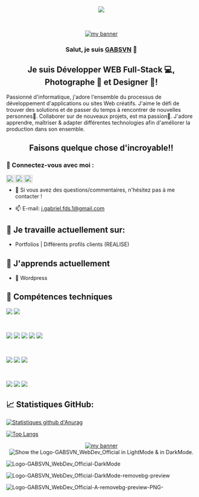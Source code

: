 <!-- -------awesome badge-------------------------------------- -->

<div align="center">
  <br /><br />
  <a href="https://gabsvn.ch"><img src="https://awesome.re/badge-flat.svg" /></a>
  <br /><br /><br />
</div>
<!------------------------------------------------------- -->


<!-- BANNIERE GABSVN WEB DEV OFFICIAL -->
<!------------------------------------------------------- -->

<p align="center">
  <a href="https://www.gabsvn.ch/" target="_blank" rel="noreferrer"><img src="https://user-images.githubusercontent.com/99598124/177045761-667550bb-fdcb-4792-a2dd-2194a1266971.gif" alt="my banner"></a>
</p>

<!-- --------------------------------------------------- -->

<h3 align="center">
Salut, je suis <a href="https://www.gabsvn.ch/" target="_blank" rel="noreferrer">GABSVN</a> 👋
</h3>

<h2 align="center">
Je suis Développer WEB Full-Stack 💻, Photographe 📸 et Designer 🎨!
</h2> 

Passionné d'informatique, j'adore l'ensemble du processus de développement d'applications ou sites Web créatifs. J'aime le défi de trouver des solutions et de passer du temps à rencontrer de nouvelles personnes👀. Collaborer sur de nouveaux projets, est ma passion💞️. J'adore apprendre, maîtriser & adapter différentes technologies afin d'améliorer la production dans son ensemble.

<h2 align="center">
Faisons quelque chose d'incroyable!!
</h2> 

### 🤝 Connectez-vous avec moi :


<!-------Linkedin-->

<a href="https://www.linkedin.com/in/gabriel-ferreira-221ba0b7/"><img align="left" src="https://user-images.githubusercontent.com/99598124/177048143-c56e6ee9-1bbd-4271-ba03-192693eb0f44.svg" alt="Gabriel Ferreira | LinkedIn" width="21px"/></a>

<!---------------------------------->


<!-------Instagram-------------------->

<a href="https://instagram.com/realgabsun"><img align="left" src="https://user-images.githubusercontent.com/99598124/177048191-3f25ab9e-30b4-42bb-bf3d-65737c027ecb.svg" alt="realgabsun | Instagram" width="21px"/></a>

<!--------------------------->

<!-------Twitter-------------------->

<a href="https://https://twitter.com/realgabsvn/"><img align="left" src="https://user-images.githubusercontent.com/99598124/177050789-547e5a65-08c8-47f7-b3d9-c1fea8c4b002.png" alt="realgabsun | Twitter" width="21px"/></a>

<!--------------------------->

<!-------Discord-------------------->
<!-- 
<a href="https://discord.com/@me/"><img align="left" src="https://user-images.githubusercontent.com/99598124/177052799-acd455bf-e56a-4121-949e-c6e83cf13ff6.png" alt="realgabsun | Discord" width="21px"/></a> -->

<!--------------------------->

</br>

- 💬 Si vous avez des questions/commentaires, n'hésitez pas à me contacter !

- 📫 E-mail: j.gabriel.fds.1@gmail.com

## 🔭 Je travaille actuellement sur:

- Portfolios | Différents profils clients (REALISE)

## 🌱 J'apprends actuellement

- 📱 Wordpress

## 💼 Compétences techniques

![](https://img.shields.io/badge/Cms-Wordpress-informational?style=flat&logo=Wordpress&color=336791)
![](https://img.shields.io/badge/Cms-Prestashop-informational?style=flat&logo=Prestashop&color=0081CB)

</br>


![](https://img.shields.io/badge/Code-JavaScript-informational?style=flat&logo=JavaScript&color=F7DF1E)
![](https://img.shields.io/badge/Code-HTML5-informational?style=flat&logo=HTML5&color=E34F26)
![](https://img.shields.io/badge/Code-Php-informational?style=flat&logo=Php&color=336791)
![](https://img.shields.io/badge/Code-PostgreSQL-informational?style=flat&logo=PostgreSQL&color=336791)
![](https://img.shields.io/badge/Code-SQLite-informational?style=flat&logo=SQLite&color=003B57)

</br>

![](https://img.shields.io/badge/Style-Bootstrap-informational?style=flat&logo=Bootstrap&color=7952B3)
![](https://img.shields.io/badge/Style-CSS3-informational?style=flat&logo=CSS3&color=1572B6)
![](https://img.shields.io/badge/Style-Material--UI-informational?style=flat&logo=Material-UI&color=0081CB)


</br>

![](https://img.shields.io/badge/Tools-Postman-informational?style=flat&logo=Postman&color=FF6C37)
![](https://img.shields.io/badge/Tools-Git-informational?style=flat&logo=Git&color=F05032)
![](https://img.shields.io/badge/Tools-GitHub-informational?style=flat&logo=GitHub&color=181717)




<!-- ------------Blog------------
## 📝 Derniers articles de blog:

---------------------------- -->



<!-- ------------Statistiques GitHub------------>
## 📈 Statistiques GitHub:

[![Statistiques github d'Anurag](https://github-readme-stats.vercel.app/api?username=GABSVN)](https://github.com/GABSVN)



[![Top Langs](https://github-readme-stats.vercel.app/api/top-langs/?username=GABSVN&layout=compact)](https://github.com/GABSVN)


<!-- -------IMG LightMode--------------->
<p align="center">
  <a href="https://www.gabsvn.ch/" target="_blank" rel="noreferrer"><img src="https://user-images.githubusercontent.com/99598124/213043502-d796cca9-e677-480a-8854-69c5d73c6db7.png" alt="my banner"></a>

<picture>
  <source media="(prefers-color-scheme: dark)" srcset="https://user-images.githubusercontent.com/99598124/213056153-26aa1876-5053-42fa-8786-71d914b5886b.png">
  <source media="(prefers-color-scheme: light)" srcset="https://user-images.githubusercontent.com/99598124/213056290-4d9ab4b8-866d-456a-880e-8eaee8613371.png">
  <img alt="Show the Logo-GABSVN_WebDev_Official in LightMode & in DarkMode." src="https://user-images.githubusercontent.com/99598124/213054062-09c80330-a99a-4223-9ba0-5406fcd08f44.png">
</picture>

</p>

</p>
</p>
</p>
</p>
</p>
<!-- ---------------------->





<!-- -------IMG DarkMode--------------->
![Logo-GABSVN_WebDev_Official-DarkMode](https://user-images.githubusercontent.com/99598124/213054062-09c80330-a99a-4223-9ba0-5406fcd08f44.png)


![Logo-GABSVN_WebDev_Official-DarkMode-removebg-preview](https://user-images.githubusercontent.com/99598124/213056153-26aa1876-5053-42fa-8786-71d914b5886b.png)


<!-- -------IMG LightMode--------------->
![Logo-GABSVN_WebDev_Official-A-removebg-preview-PNG-](https://user-images.githubusercontent.com/99598124/213056290-4d9ab4b8-866d-456a-880e-8eaee8613371.png)

